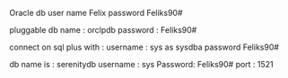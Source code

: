 Oracle db user name Felix
password Feliks90#

pluggable db name : orclpdb
password : Feliks90#

connect on sql plus with : 
username : sys as sysdba
password Feliks90#

db name is : serenitydb
username : sys
Password: Feliks90#
port : 1521